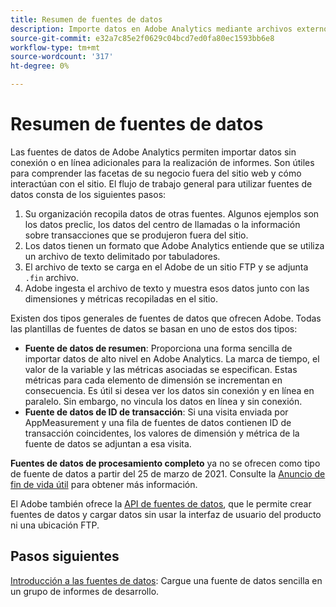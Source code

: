 ```yaml
---
title: Resumen de fuentes de datos
description: Importe datos en Adobe Analytics mediante archivos externos.
source-git-commit: e32a7c85e2f0629c04bcd7ed0fa80ec1593bb6e8
workflow-type: tm+mt
source-wordcount: '317'
ht-degree: 0%

---
```


# Resumen de fuentes de datos

Las fuentes de datos de Adobe Analytics permiten importar datos sin conexión o en línea adicionales para la realización de informes. Son útiles para comprender las facetas de su negocio fuera del sitio web y cómo interactúan con el sitio. El flujo de trabajo general para utilizar fuentes de datos consta de los siguientes pasos:

1. Su organización recopila datos de otras fuentes. Algunos ejemplos son los datos preclic, los datos del centro de llamadas o la información sobre transacciones que se produjeron fuera del sitio.
1. Los datos tienen un formato que Adobe Analytics entiende que se utiliza un archivo de texto delimitado por tabuladores.
1. El archivo de texto se carga en el Adobe de un sitio FTP y se adjunta `.fin` archivo.
1. Adobe ingesta el archivo de texto y muestra esos datos junto con las dimensiones y métricas recopiladas en el sitio.

Existen dos tipos generales de fuentes de datos que ofrecen Adobe. Todas las plantillas de fuentes de datos se basan en uno de estos dos tipos:

* **Fuente de datos de resumen**: Proporciona una forma sencilla de importar datos de alto nivel en Adobe Analytics. La marca de tiempo, el valor de la variable y las métricas asociadas se especifican. Estas métricas para cada elemento de dimensión se incrementan en consecuencia. Es útil si desea ver los datos sin conexión y en línea en paralelo. Sin embargo, no vincula los datos en línea y sin conexión.
* **Fuente de datos de ID de transacción**: Si una visita enviada por AppMeasurement y una fila de fuentes de datos contienen ID de transacción coincidentes, los valores de dimensión y métrica de la fuente de datos se adjuntan a esa visita.

**Fuentes de datos de procesamiento completo** ya no se ofrecen como tipo de fuente de datos a partir del 25 de marzo de 2021. Consulte la [Anuncio de fin de vida útil](full-processing-eol.md) para obtener más información.

El Adobe también ofrece la [API de fuentes de datos](https://developer.adobe.com/analytics-apis/docs/1.4/guides/data-sources/), que le permite crear fuentes de datos y cargar datos sin usar la interfaz de usuario del producto ni una ubicación FTP.

## Pasos siguientes

[Introducción a las fuentes de datos](getting-started.md): Cargue una fuente de datos sencilla en un grupo de informes de desarrollo.
